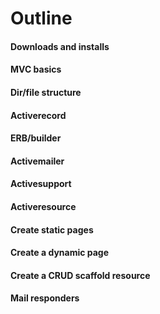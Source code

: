 # Outline

#### Downloads and installs

#### MVC basics

#### Dir/file structure

#### Activerecord

#### ERB/builder

#### Activemailer

#### Activesupport

#### Activeresource

#### Create static pages

#### Create a dynamic page

#### Create a CRUD scaffold resource

#### Mail responders